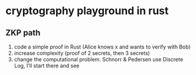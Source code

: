# cryptography playground in rust

## ZKP path
1. code a simple proof in Rust (Alice knows x and wants to verify with Bob)
2. increase complexity (proof of 2 secrets, then 3 secrets)
3. change the computational problem. Schnorr & Pedersen use Discrete Log, I'll start there and see